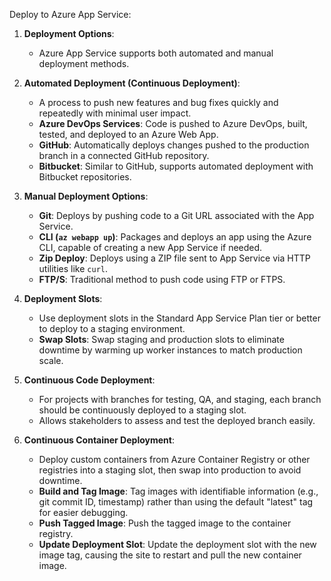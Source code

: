 Deploy to Azure App Service:

1. **Deployment Options**:
   - Azure App Service supports both automated and manual deployment methods.

2. **Automated Deployment (Continuous Deployment)**:
   - A process to push new features and bug fixes quickly and repeatedly with minimal user impact.
   - **Azure DevOps Services**: Code is pushed to Azure DevOps, built, tested, and deployed to an Azure Web App.
   - **GitHub**: Automatically deploys changes pushed to the production branch in a connected GitHub repository.
   - **Bitbucket**: Similar to GitHub, supports automated deployment with Bitbucket repositories.

3. **Manual Deployment Options**:
   - **Git**: Deploys by pushing code to a Git URL associated with the App Service.
   - **CLI (`az webapp up`)**: Packages and deploys an app using the Azure CLI, capable of creating a new App Service if needed.
   - **Zip Deploy**: Deploys using a ZIP file sent to App Service via HTTP utilities like `curl`.
   - **FTP/S**: Traditional method to push code using FTP or FTPS.

4. **Deployment Slots**:
   - Use deployment slots in the Standard App Service Plan tier or better to deploy to a staging environment.
   - **Swap Slots**: Swap staging and production slots to eliminate downtime by warming up worker instances to match production scale.

5. **Continuous Code Deployment**:
   - For projects with branches for testing, QA, and staging, each branch should be continuously deployed to a staging slot.
   - Allows stakeholders to assess and test the deployed branch easily.

6. **Continuous Container Deployment**:
   - Deploy custom containers from Azure Container Registry or other registries into a staging slot, then swap into production to avoid downtime.
   - **Build and Tag Image**: Tag images with identifiable information (e.g., git commit ID, timestamp) rather than using the default "latest" tag for easier debugging.
   - **Push Tagged Image**: Push the tagged image to the container registry.
   - **Update Deployment Slot**: Update the deployment slot with the new image tag, causing the site to restart and pull the new container image.